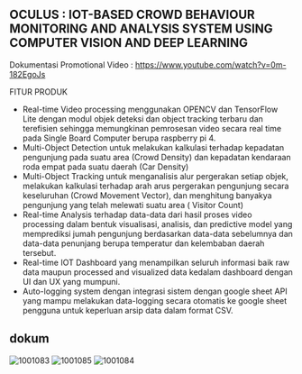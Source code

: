 ## OCULUS‌ ‌:‌ ‌IOT-BASED‌ ‌CROWD‌ ‌BEHAVIOUR‌ ‌MONITORING‌ ‌AND‌ ‌ANALYSIS‌ ‌SYSTEM‌ ‌USING‌ ‌COMPUTER‌ ‌VISION‌ ‌AND‌ ‌DEEP‌ ‌LEARNING‌ 

Dokumentasi Promotional Video : https://www.youtube.com/watch?v=0m-182EgoJs

FITUR PRODUK

- Real-time Video processing menggunakan OPENCV dan TensorFlow Lite dengan modul objek deteksi dan object tracking terbaru dan terefisien sehingga memungkinan pemrosesan video secara real time pada Single Board Computer berupa raspberry pi 4.
- Multi-Object Detection untuk melakukan kalkulasi terhadap kepadatan pengunjung pada suatu area (Crowd Density) dan kepadatan kendaraan roda empat pada suatu daerah (Car Density)
- Multi-Object Tracking untuk menganalisis alur pergerakan setiap objek, melakukan kalkulasi terhadap arah arus pergerakan pengunjung secara keseluruhan (Crowd Movement Vector), dan menghitung banyakya pengunjung yang telah melewati suatu area ( Visitor Count)
- Real-time Analysis terhadap data-data dari hasil proses video processing dalam bentuk visualisasi, analisis, dan predictive model yang memprediksi jumah pengunjung berdasarkan data-data sebelumnya dan data-data penunjang berupa temperatur dan kelembaban daerah tersebut.
- Real-time IOT Dashboard yang menampilkan seluruh informasi baik raw data maupun processed and visualized data kedalam dashboard dengan UI dan UX yang mumpuni.
- Auto-logging system dengan integrasi sistem dengan google sheet API yang mampu melakukan data-logging secara otomatis ke google sheet pengguna untuk keperluan arsip data dalam format CSV.
## dokum 
![1001083](https://user-images.githubusercontent.com/47879766/107242005-1bc07580-6a5e-11eb-92bf-8b5ae089591d.jpg)
![1001085](https://user-images.githubusercontent.com/47879766/107242011-1cf1a280-6a5e-11eb-93d2-9116e31b2d79.jpg)
![1001084](https://user-images.githubusercontent.com/47879766/107242013-1cf1a280-6a5e-11eb-811c-57b3b2198a9c.jpg)
